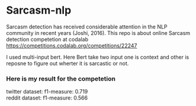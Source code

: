 # Sarcasm-nlp
Sarcasm detection has received considerable attention in the NLP community in recent years (Joshi, 2016). This repo is about online Sarcasm detection competetion at codalab
https://competitions.codalab.org/competitions/22247

I used multi-input bert. Here Bert take two input one is context and other is reposne to figure out wherter it is sarcastic or not.  
### Here is my result for the competetion  
twitter dataset: f1-measure: 0.719  
reddit dataset:  f1-measure: 0.566  
